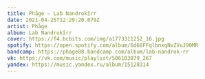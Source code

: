 ```yaml
---
title: Phåge — Lab Nandrokîrr
date: 2021-04-25T12:29:20.079Z
artist: Phåge
album: Lab Nandrokîrr
cover: https://f4.bcbits.com/img/a1773311252_16.jpg
spotify: https://open.spotify.com/album/6d68FFqlbnxqNvZVuJ90MR
bandcamp: https://phage88.bandcamp.com/album/lab-nandrok-rr
vk: https://vk.com/music/playlist/506103879_267
yandex: https://music.yandex.ru/album/15128314
---
```

